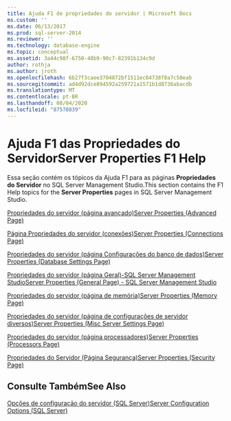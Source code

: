 ```yaml
---
title: Ajuda F1 de propriedades do servidor | Microsoft Docs
ms.custom: ''
ms.date: 06/13/2017
ms.prod: sql-server-2014
ms.reviewer: ''
ms.technology: database-engine
ms.topic: conceptual
ms.assetid: 3a44c98f-6750-48b9-90c7-82391b134c9d
author: rothja
ms.author: jroth
ms.openlocfilehash: 6b27f3caee3704872bf1511ec64738f8a7c50eab
ms.sourcegitcommit: ad4d92dce894592a259721a1571b1d8736abacdb
ms.translationtype: MT
ms.contentlocale: pt-BR
ms.lasthandoff: 08/04/2020
ms.locfileid: "87570839"
---
```

# <a name="server-properties-f1-help"></a><span data-ttu-id="e9ebc-102">Ajuda F1 das Propriedades do Servidor</span><span class="sxs-lookup"><span data-stu-id="e9ebc-102">Server Properties F1 Help</span></span>
  <span data-ttu-id="e9ebc-103">Essa seção contém os tópicos da Ajuda F1 para as páginas **Propriedades do Servidor** no SQL Server Management Studio.</span><span class="sxs-lookup"><span data-stu-id="e9ebc-103">This section contains the F1 Help topics for the **Server Properties** pages in SQL Server Management Studio.</span></span>  
  
 [<span data-ttu-id="e9ebc-104">Propriedades do servidor &#40;página avançado&#41;</span><span class="sxs-lookup"><span data-stu-id="e9ebc-104">Server Properties &#40;Advanced Page&#41;</span></span>](configure-windows/server-properties-advanced-page.md)  
  
 [<span data-ttu-id="e9ebc-105">Página Propriedades do servidor &#40;conexões&#41;</span><span class="sxs-lookup"><span data-stu-id="e9ebc-105">Server Properties &#40;Connections Page&#41;</span></span>](configure-windows/server-properties-connections-page.md)  
  
 [<span data-ttu-id="e9ebc-106">Propriedades do servidor &#40;página Configurações do banco de dados&#41;</span><span class="sxs-lookup"><span data-stu-id="e9ebc-106">Server Properties &#40;Database Settings Page&#41;</span></span>](configure-windows/server-properties-database-settings-page.md)  
  
 [<span data-ttu-id="e9ebc-107">Propriedades do servidor &#40;página Geral&#41;-SQL Server Management Studio</span><span class="sxs-lookup"><span data-stu-id="e9ebc-107">Server Properties &#40;General Page&#41; - SQL Server Management Studio</span></span>](../reporting-services/tools/report-server-properties-general-page.md)  
  
 [<span data-ttu-id="e9ebc-108">Propriedades do servidor &#40;página de memória&#41;</span><span class="sxs-lookup"><span data-stu-id="e9ebc-108">Server Properties &#40;Memory Page&#41;</span></span>](configure-windows/server-properties-memory-page.md)  
  
 [<span data-ttu-id="e9ebc-109">Propriedades do servidor &#40;página de configurações de servidor diversos&#41;</span><span class="sxs-lookup"><span data-stu-id="e9ebc-109">Server Properties &#40;Misc Server Settings Page&#41;</span></span>](configure-windows/server-properties-misc-server-settings-page.md)  
  
 [<span data-ttu-id="e9ebc-110">Propriedades do servidor &#40;página processadores&#41;</span><span class="sxs-lookup"><span data-stu-id="e9ebc-110">Server Properties &#40;Processors Page&#41;</span></span>](configure-windows/server-properties-processors-page.md)  
  
 [<span data-ttu-id="e9ebc-111">Propriedades do Servidor &#40;Página Segurança&#41;</span><span class="sxs-lookup"><span data-stu-id="e9ebc-111">Server Properties &#40;Security Page&#41;</span></span>](configure-windows/server-properties-security-page.md)  
  
## <a name="see-also"></a><span data-ttu-id="e9ebc-112">Consulte Também</span><span class="sxs-lookup"><span data-stu-id="e9ebc-112">See Also</span></span>  
 [<span data-ttu-id="e9ebc-113">Opções de configuração do servidor &#40;SQL Server&#41;</span><span class="sxs-lookup"><span data-stu-id="e9ebc-113">Server Configuration Options &#40;SQL Server&#41;</span></span>](configure-windows/server-configuration-options-sql-server.md)  
  
  

